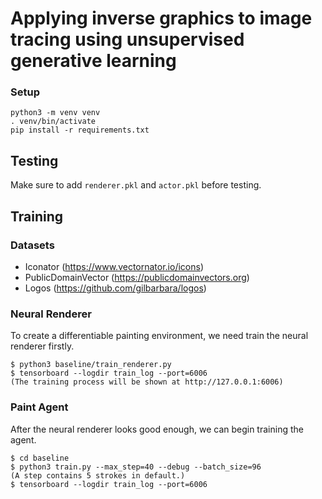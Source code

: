 # Applying inverse graphics to image tracing using unsupervised generative learning

### Setup

```
python3 -m venv venv
. venv/bin/activate
pip install -r requirements.txt
```

## Testing
Make sure to add `renderer.pkl` and `actor.pkl` before testing.

## Training

### Datasets
- Iconator (https://www.vectornator.io/icons)
- PublicDomainVector (https://publicdomainvectors.org)
- Logos (https://github.com/gilbarbara/logos)

### Neural Renderer
To create a differentiable painting environment, we need train the neural renderer firstly. 

```
$ python3 baseline/train_renderer.py
$ tensorboard --logdir train_log --port=6006
(The training process will be shown at http://127.0.0.1:6006)
```

### Paint Agent
After the neural renderer looks good enough, we can begin training the agent.
```
$ cd baseline
$ python3 train.py --max_step=40 --debug --batch_size=96
(A step contains 5 strokes in default.)
$ tensorboard --logdir train_log --port=6006
```
